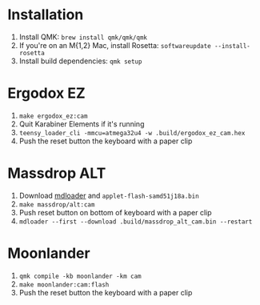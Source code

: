 # Installation
1. Install QMK: `brew install qmk/qmk/qmk`
2. If you're on an M{1,2} Mac, install Rosetta: `softwareupdate --install-rosetta`
3. Install build dependencies: `qmk setup`

# Ergodox EZ
1. `make ergodox_ez:cam`
2. Quit Karabiner Elements if it's running
3. `teensy_loader_cli -mmcu=atmega32u4 -w .build/ergodox_ez_cam.hex`
4. Push the reset button the keyboard with a paper clip

# Massdrop ALT
1. Download [mdloader](https://github.com/Massdrop/mdloader/releases) and `applet-flash-samd51j18a.bin`
1. `make massdrop/alt:cam`
2. Push reset button on bottom of keyboard with a paper clip
3. `mdloader --first --download .build/massdrop_alt_cam.bin --restart`

# Moonlander
1. `qmk compile -kb moonlander -km cam`
2. `make moonlander:cam:flash`
3. Push the reset button the keyboard with a paper clip
